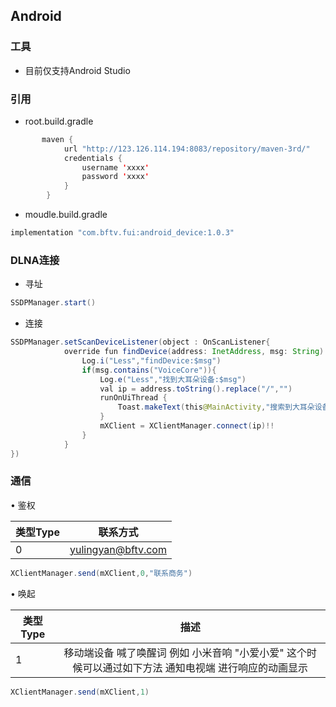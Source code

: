 ## Android

### 工具

* 目前仅支持Android Studio

### 引用

* root.build.gradle

```java
       maven {
            url "http://123.126.114.194:8083/repository/maven-3rd/"
            credentials {
                username 'xxxx'
                password 'xxxx'
            }
        }
 ```

* moudle.build.gradle
```java
implementation "com.bftv.fui:android_device:1.0.3"
```


### DLNA连接

* 寻址
```java
SSDPManager.start()
```

* 连接
```java
SSDPManager.setScanDeviceListener(object : OnScanListener{
            override fun findDevice(address: InetAddress, msg: String) {
                Log.i("Less","findDevice:$msg")
                if(msg.contains("VoiceCore")){
                    Log.e("Less","找到大耳朵设备:$msg")
                    val ip = address.toString().replace("/","")
                    runOnUiThread {
                        Toast.makeText(this@MainActivity,"搜索到大耳朵设备IP:$ip", Toast.LENGTH_SHORT).show()
                    }
                    mXClient = XClientManager.connect(ip)!!
                }
            }
})
```

### 通信

• 鉴权<br>

| 类型Type        | 联系方式           | 
| ------------- |:-------------:| 
| 0     | yulingyan@bftv.com | 

```java
XClientManager.send(mXClient,0,"联系商务")
```


• 唤起<br>

| 类型Type        | 描述           | 
| ------------- |:-------------:| 
| 1     | 移动端设备 喊了唤醒词 例如 小米音响 "小爱小爱" 这个时候可以通过如下方法 通知电视端 进行响应的动画显示 | 
  
```java
XClientManager.send(mXClient,1)
```

